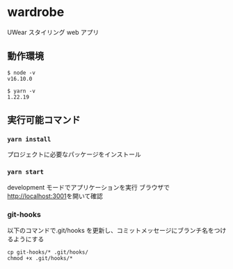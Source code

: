 # wardrobe

UWear スタイリング web アプリ

## 動作環境

```
$ node -v
v16.10.0
```

```
$ yarn -v
1.22.19
```

## 実行可能コマンド

### `yarn install`

プロジェクトに必要なパッケージをインストール

### `yarn start`

development モードでアプリケーションを実行
ブラウザで[http://localhost:3001](http://localhost:3001)を開いて確認

### git-hooks

以下のコマンドで.git/hooks を更新し、コミットメッセージにブランチ名をつけるようにする

```
cp git-hooks/* .git/hooks/
chmod +x .git/hooks/*
```
